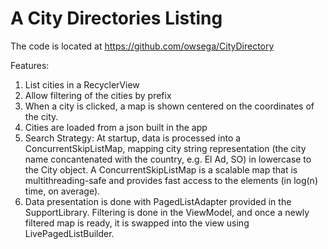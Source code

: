 # A City Directories Listing

The code is located at https://github.com/owsega/CityDirectory

Features:
1. List cities in a RecyclerView
2. Allow filtering of the cities by prefix
3. When a city is clicked, a map is shown centered on the coordinates of the city.
4. Cities are loaded from a json built in the app
5. Search Strategy: At startup, data is processed into a ConcurrentSkipListMap, mapping city string representation (the city name concantenated with the country, e.g. El Ad, SO) in lowercase to the City object. A ConcurrentSkipListMap is a scalable map that is multithreading-safe and provides fast access to the elements (in log(n) time, on average).
6. Data presentation is done with PagedListAdapter provided in the SupportLibrary. Filtering is done in the ViewModel, and once a newly filtered map is ready, it is swapped into the view using LivePagedListBuilder.